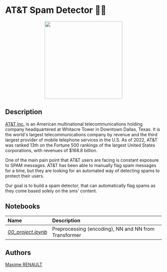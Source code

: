 # AT&T Spam Detector 🕵️‍♀️

<center><img src='https://logo-marque.com/wp-content/uploads/2020/11/ATT-Logo-650x366.png' height='250'></center>

## Description

[AT&T Inc.](https://www.att.com/) is an American multinational telecommunications holding company headquartered at Whitacre Tower in Downtown Dallas, Texas. It is the world's largest telecommunications company by revenue and the third largest provider of mobile telephone services in the U.S. As of 2022, AT&T was ranked 13th on the Fortune 500 rankings of the largest United States corporations, with revenues of $168.8 billion.

One of the main pain point that AT&T users are facing is constant exposure to SPAM messages. AT&T has been able to manually flag spam messages for a time, but they are looking for an automated way of detecting spams to protect their users.

Our goal is to build a spam detector, that can automatically flag spams as they come based solely on the sms' content.

## Notebooks

| Name | Description |
|:-|:-|
| <ins>_00_project.ipynb_</ins> | Preprocessing (encoding), NN and NN from Transformer |

## Authors

[Maxime RENAULT](https://github.com/qxzjy)